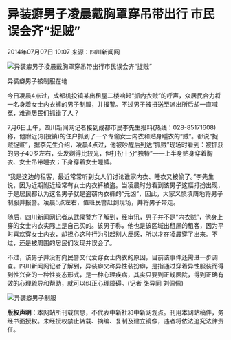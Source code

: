 # 异装癖男子凌晨戴胸罩穿吊带出行 市民误会齐“捉贼”

2014年07月07日 10:07  来源：四川新闻网  

![异装癖男子凌晨戴胸罩穿吊带出行市民误会齐“捉贼”](http://www.chinanews.com/fileftp/2020/03/2020-03-11/U194P4T8D6357379F107DT20140707142123.jpg)

异装癖男子被制服在地

今日凌晨4点过，成都机投镇某出租屋二楼响起“抓内衣贼”的呼声，众居民合力将一名身着女士内衣裤的男子制服，并报警。不过男子被扭送至派出所后却一直喊冤，难道居民们抓错了人？

7月6日上午，四川新闻网记者接到成都市民李先生报料(热线：028-85171608)称，他附近(机投镇)的住户抓到了一个专偷女士内衣和贴身睡衣的“贼”。都说“捉贼捉赃”，据李先生介绍，凌晨4点过，他被吵醒后到达“抓贼”现场时看到：被抓获的男子40岁左右，头发剃得比较光，但打扮十分“独特”——上半身贴身穿着胸衣、女士吊带睡衣；下身穿着女士睡裤。

“我是这边的租客，最近常常听到女人们讨论谁家内衣、睡衣又被偷了。”李先生说，因为近期附近经常有女士内衣裤被盗。当凌晨时分看到该男子这幅打扮出现，于是居民都认为这名男子就是盗窃内衣裤的“元凶”，因此，大家义愤填膺地将男子制服并报警。凌晨5点左右，值班民警赶到现场，并将男子带走。

随后，四川新闻网记者从武侯警方了解到，经审讯，男子并不是“内衣贼”，他身上穿的女士内衣实际上是自己买的。该男子称，他也是该区域出租屋的租客，因为平时喜欢穿女士内衣，却担心这种行为引起别人反感，所以才在凌晨穿了出来。不过，还是被周围的居民们发现并误会了。

不过，该男子并没有向民警交代爱穿女士内衣的原因，目前该事件还需进一步调查。四川新闻网记者了解到，异装癖又称异性装扮癖，是指通过穿着异性服装而得到性兴奋的一种性变态形式，是一种心理疾病，其实只要到正规医院，得到正确有效的心理疏导和帮助，就可以纠正心理障碍。(记者 张异同 刘佩佩)

![异装癖男子制服](http://i3.chinanews.com/2011/news/images/1.png)

**版权声明**：本网站所刊载信息，不代表中新社和中新网观点。刊用本网站稿件，务经书面授权。未经授权禁止转载、摘编、复制及建立镜像，违者将依法追究法律责任。
<!-- tcd_original_link https://www.chinanews.com.cn/df/2014/07-07/6357379.shtml -->
